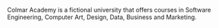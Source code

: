 Colmar Academy is a fictional university that offers courses in Software Engineering, Computer Art, Design, Data, Business and Marketing.  